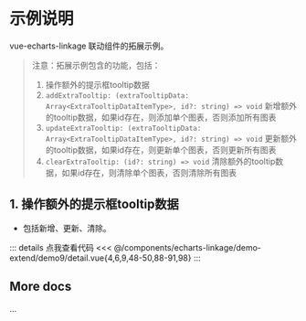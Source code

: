 <script setup>
import LinkageDemo9 from '@/components/echarts-linkage/demo-extend/demo9/index.vue';
</script>

# 示例说明

vue-echarts-linkage 联动组件的拓展示例。

> 注意：拓展示例包含的功能，包括：
> 1. 操作额外的提示框tooltip数据
> 2. `addExtraTooltip: (extraTooltipData: Array<ExtraTooltipDataItemType>, id?: string) => void` 新增额外的tooltip数据，如果id存在，则添加单个图表，否则添加所有图表
> 3. `updateExtraTooltip: (extraTooltipData: Array<ExtraTooltipDataItemType>, id?: string) => void` 更新额外的tooltip数据，如果id存在，则更新单个图表，否则更新所有图表
> 4. `clearExtraTooltip: (id?: string) => void` 清除额外的tooltip数据，如果id存在，则清除单个图表，否则清除所有图表


## 1. 操作额外的提示框tooltip数据

* 包括新增、更新、清除。

<LinkageDemo9 />

::: details 点我查看代码
<<< @/components/echarts-linkage/demo-extend/demo9/detail.vue{4,6,9,48-50,88-91,98}
:::

## More docs

...


